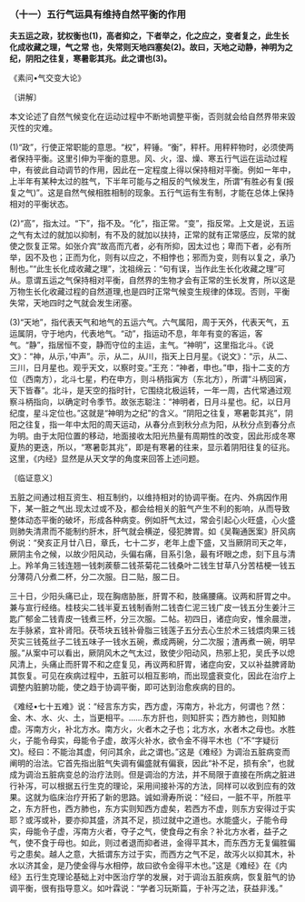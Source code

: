 ### （十一）五行气运具有维持自然平衡的作用

**夫五运之政，犹权衡也(1)，高者抑之，下者举之，化之应之，变者复之，此生长化成收藏之理，气之常**
**也，失常则天地四塞矣(2)。故曰，天地之动静，神明为之纪，阴阳之往复，寒暑彰其兆。此之谓也(3)。**

​《素问•气交变大论》

〔讲解〕

本文论述了自然气候变化在运动过程中不断地调整平衡，否则就会给自然界带来毀灭性的灾难。

(1)“政”，行使正常职能的意思。“权”，秤锤。“衡”，秤杆。用秤秤物时，必须使两者保持平衡。这里引伸为平衡的意思。风、火，湿、燥、寒五行气运在运动过程中，有彼此自动调节的作用，因此在ー定程度上得以保持相对平衡。例如ー年中，上半年有某种太过的胜气，下半年可能与之相反的气候发生，所谓“有胜必有复(报复之气)”。这是自然气候相胜相制的现象。五行气运有生有制，才能在总体上保持相对的平衡状态。

(2)“高”，指太过。“下”，指不及。“化”，指正常。“变”，指反常。上文是说，五运之气有太过的就加以抑制，有不及的就加以扶持，正常的就有正常感应，反常的就使之恢复正常。如张介宾“故高而亢者，必有所抑，因太过也；卑而下者，必有所举，因不及也；正而为化，则有以应之，不相悖也；邪而为变，则有以复之，承乃制也。”“此生长化成收藏之理”，沈祖绵云：“句有误，当作此生长化收藏之理”可从。意谓五运之气保持相对平衡，自然界的生物才会有正常的生长发育，所以这是万物生长化收藏过程的自然道理,也是四时正常气候变生规律的体现。否则，平衡失常，天地四时之气就会发生闭塞。

(3)“天地”，指代表天气和地气的五运六气。六气属阳，周于天外，代表天气，五运属阴，守于地内，代表地气。“动”，指运动不息，年年有变的客运，客气。“静”，指居恒不变，静而守位的主运，主气。“神明”，这里指北斗。《说文》：“神，从示，’中声”。示，从二，从川，指天上日月星。《说文》：“示，从二、三川，日月星也。观乎天文，以察时变。”王充：“神者，申也。”申，指十二支的方位（西南方），北斗七星，杓在申方，则斗柄指寅方（东北方），所谓“斗柄回寅，天下皆春”。北斗，是天空的指时针，它围绕北极运转，一年一周，古代常通过观察斗柄指向，以确定时令季节。故张志聪注：“神明者，日月斗星也。纪，以日月纪度，星斗定位也。”这就是“神明为之纪”的含义。“阴阳之往复，寒暑彰其兆”，阴阳之往复，指一年中太阳的周天运动，从春分点到秋分点为阳，从秋分点到春分点为明。由于太阳位置的移动，地面接收太阳光热量有周期性的改变，因此形成冬寒夏热的更迭，所以，“寒暑彰其兆”，即是有寒暑的往来，显示着阴阳往复的征兆。这里，《内经》显然是从天文学的角度来回答上述问题。

〔临证意义〕

五脏之间通过相互资生、相互制约，以维持相对的协调平衡。在内、外病因作用下，某一脏之气出.现太过或不及，都会给相关的脏气产生不利的影响，从而导致整体动态平衡的破坏，形成各种病变。例如肝气太过，常会引起心火旺盛，心火盛则肺失清肃而不能制约肝木，肝气就会横逆，侵犯脾胃。如《吴鞠通医案》肝风病例说：“癸亥正月廿八日，章氏，七十二岁，老年上虚下盛，又当厥阴司天之年，厥阴主令之候，以故少阳风动，头偏右痛，目系引急，最有坏眼之虑，刻下且与清上。羚羊角三钱连翘一钱刺蒺藜二钱茶菊花二钱桑叶二钱生甘草八分苦桔梗一钱五分薄荷八分煮二杯，分二次服。日二贴，服二日。

三十日，少阳头痛已止，现在胸痞胁胀，肝胃不和，肢痛腰痛。议两和肝胃之中。兼与宣行经络。桂枝尖二钱半夏五钱制香附二钱杏仁泥三钱广皮一钱五分生姜汁三匙广郁金二钱青皮一钱煮三杯，分三次服。二帖。初四日，诸症向安，惟余晨泄，左手脉紧，宜补肾阳。茯苓块五钱补骨脂三钱莲子五分去心生於术三钱煨肉果三钱芡实三钱菟丝子二钱五味子一钱水五碗，煮成两碗，分二次服；渣再煮一碗，明早服。”从案中可以看出，厥阴风木之气太过，致使少阳动风，热邪上犯，吴氏予以熄风清上，头痛止而肝胃不和之症复见，再议两和肝胃，诸症向安，又以补益脾肾助其恢复。可见在疾病过程中，五脏可以相互影响，而出现盛衰变化，因此在治疗上调整内脏腑功能，使之趋于协调平衡，即可达到治愈疾病的目的。

《难经•七十五难》说：“经言东方实，西方虚，泻南方，补北方，何谓也？然：金、木、水、火、土，当更相平。……东方肝也，则知肝实；西方肺也，则知肺虚。泻南方火，补北方水。南方火，火者木之子也；北方水，水者木之母也。水胜火，子能令母实，母能令子虚，故泻火补水，欲令金不得平木也（“不”字疑衍文)。经曰：不能治其虚，何问其余，此之谓也。”这是《难经》为调治五脏病变而阐明的治法。它首先指出脏气失调有偏盛就有偏衰，因此“补不足，损有余”，也就成为调治五脏病变总的治疗法则。但是调治的方法，并不局限于直接在所病之脏进行补泻，可以根据五行生克的理论，采用间接补泻的方法，同样可以收到应有的效果。这就为临床治疗开拓了新的思路。诚如滑寿所说：“经曰，一脏不平，所胜平之，东方肝也，西方肺也，东方实则知西方虚矣，若西方不虚，则东方安得过于实耶？或泻或补，要亦抑其盛，济其不足，损过就中之道也。水能盛火，子能令母实，母能令子虚，泻南方火者，夺子之气，使食母之有余？补北方水者，益子之气，使不食于母也。如此，则过者退而抑者进，金得平其木，而东西方无复偏胜偏亏之患矣。越人之意，大抵谓东方过于实，而西方之气不足，故泻火以抑其木，补水以济其金，是乃使金得与水相停，故曰欲令金得平木也。”这是《难经》在《内经》五行生克理论基础上对中医治疗学的发展，对于调治五脏疾病，恢复脏气的协调平衡，很有指导意义。如叶霖说：“学者习玩斯篇，于补泻之法，获益非浅。”

